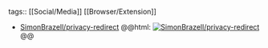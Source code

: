 tags:: [[Social/Media]] [[Browser/Extension]]

- [SimonBrazell/privacy-redirect](https://github.com/SimonBrazell/privacy-redirect)
  @@html: <a href="https://github.com/SimonBrazell/privacy-redirect/"><img src="https://github-readme-stats-astronomer.vercel.app/api/pin/?username=SimonBrazell&repo=privacy-redirect&theme=tokyonight" alt="SimonBrazell/privacy-redirect"/></a>@@